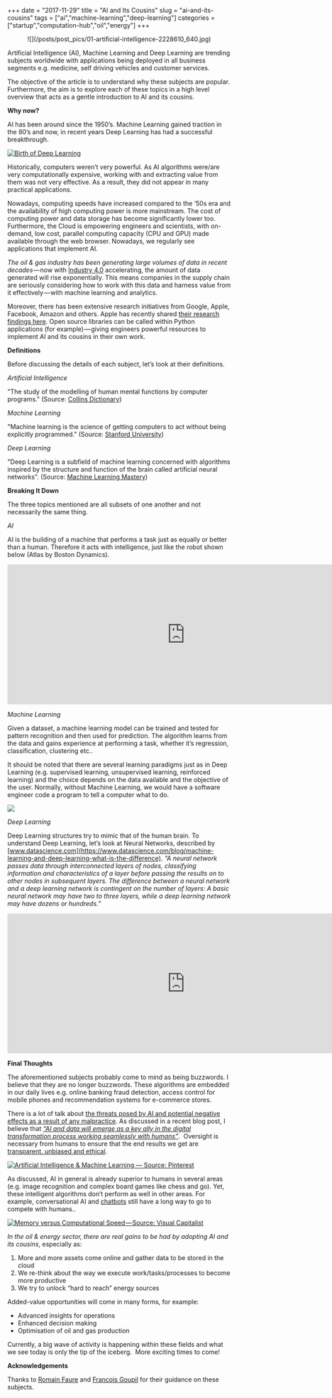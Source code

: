 +++ 
date = "2017-11-29"
title = "AI and Its Cousins"
slug = "ai-and-its-cousins"
tags = ["ai","machine-learning","deep-learning"]
categories = ["startup","computation-hub","oil","energy"]
+++
<center>
![](/posts/post_pics/01-artificial-intelligence-2228610_640.jpg)
</center>

Artificial Intelligence (AI), Machine Learning and Deep Learning are trending subjects worldwide with applications being deployed in all business segments e.g. medicine, self driving vehicles and customer services. 

The objective of the article is to understand why these subjects are popular. Furthermore, the aim is to explore each of these topics in a high level overview that acts as a gentle introduction to AI and its cousins.

**Why now?**

AI has been around since the 1950’s. Machine Learning gained traction in the 80’s and now, in recent years Deep Learning has had a successful breakthrough.

[![Birth of Deep Learning](/posts/post_pics/AI_ML_DL.png)](https://mse238blog.stanford.edu/2017/07/ramdev10/new-product-breakthroughs-with-recent-advances-in-deep-learning-and-future-business-opportunities/)

Historically, computers weren’t very powerful. As AI algorithms were/are very computationally expensive, working with and extracting value from them was not very effective. As a result, they did not appear in many practical applications.

Nowadays, computing speeds have increased compared to the ’50s era and the availability of high computing power is more mainstream. The cost of computing power and data storage has become significantly lower too. Furthermore, the Cloud is empowering engineers and scientists, with on-demand, low cost, parallel computing capacity (CPU and GPU) made available through the web browser. Nowadays, we regularly see applications that implement AI.

_The oil & gas industry has been generating large volumes of data in recent decades_ — now with [Industry 4.0](http://www.techradar.com/news/world-of-tech/future-tech/5-things-you-should-know-about-industry-4-0-1289534) accelerating, the amount of data generated will rise exponentially. This means companies in the supply chain are seriously considering how to work with this data and harness value from it effectively — with machine learning and analytics.

Moreover, there has been extensive research initiatives from Google, Apple, Facebook, Amazon and others. Apple has recently shared [their research findings here](https://machinelearning.apple.com/). Open source libraries can be called within Python applications (for example) — giving engineers powerful resources to implement AI and its cousins in their own work.

**Definitions**

Before discussing the details of each subject, let’s look at their definitions.

*_Artificial Intelligence_*

"The study of the modelling of human mental functions by computer programs." (Source: [Collins Dictionary](https://www.collinsdictionary.com/dictionary/english/artificial-intelligence))

*_Machine Learning_*

"Machine learning is the science of getting computers to act without being explicitly programmed." (Source: [Stanford University](https://www.coursera.org/learn/machine-learning/lecture/Ujm7v/what-is-machine-learning))

*_Deep Learning_*

"Deep Learning is a subfield of machine learning concerned with algorithms inspired by the structure and function of the brain called artificial neural networks". (Source: [Machine Learning Mastery](https://machinelearningmastery.com/what-is-deep-learning/))

**Breaking It Down**

The three topics mentioned are all subsets of one another and not necessarily the same thing.

*AI* 

AI is the building of a machine that performs a task just as equally or better than a human. Therefore it acts with intelligence, just like the robot shown below (Atlas by Boston Dynamics).

<iframe width="800" height="315" align="middle" src="https://www.youtube.com/embed/fRj34o4hN4I" frameborder="0" allowfullscreen></iframe>

<br>

*Machine Learning*

Given a dataset, a machine learning model can be trained and tested for pattern recognition and then used for prediction. The algorithm learns from the data and gains experience at performing a task, whether it’s regression, classification, clustering etc..

It should be noted that there are several learning paradigms just as in Deep Learning (e.g. supervised learning, unsupervised learning, reinforced learning) and the choice depends on the data available and the objective of the user.
Normally, without Machine Learning, we would have a software engineer code a program to tell a computer what to do.

![](/posts/post_pics/mach_learning_example_pdoherty.png)

*Deep Learning*

Deep Learning structures try to mimic that of the human brain. To understand Deep Learning, let’s look at Neural Networks, described by [www.datascience.com](https://www.datascience.com/blog/machine-learning-and-deep-learning-what-is-the-difference). _“A neural network passes data through interconnected layers of nodes, classifying information and characteristics of a layer before passing the results on to other nodes in subsequent layers. The difference between a neural network and a deep learning network is contingent on the number of layers: A basic neural network may have two to three layers, while a deep learning network may have dozens or hundreds.”_

<iframe width="800" height="315" src="https://www.youtube.com/embed/g-dKXOlsf98" frameborder="0" allowfullscreen></iframe>

<br>

**Final Thoughts**

The aforementioned subjects probably come to mind as being buzzwords. I believe that they are no longer buzzwords. These algorithms are embedded in our daily lives e.g. online banking fraud detection, access control for mobile phones and recommendation systems for e-commerce stores.

There is a lot of talk about [the threats posed by AI and potential negative effects as a result of any malpractice](https://www.nytimes.com/2017/06/24/opinion/sunday/artificial-intelligence-economic-inequality.html). As discussed in a recent blog post, I believe that [_“AI and data will emerge as a key ally in the digital transformation process working seamlessly with humans”_](/blog/2017-10-31-are-you-supercharging-your-work-processes). 
Oversight is necessary from humans to ensure that the end results we get are [transparent, unbiased and ethical]("https://www.technologyreview.com/s/608986/forget-killer-robotsbias-is-the-real-ai-danger/").

[![Artificial Intelligence & Machine Learning — Source: Pinterest](/posts/post_pics/77dba0287895bb8b74b7a409b672f196.jpg)](https://www.pinterest.co.uk/bcloud0488/artificial-intelligence-machine-learning/)

As discussed, AI in general is already superior to humans in several areas (e.g. image recognition and complex board games like chess and go). Yet, these intelligent algorithms don’t perform as well in other areas. For example, conversational AI and [chatbots](https://chatbotsmagazine.com/sorry-i-didnt-get-that-fa3663384d6c) still have a long way to go to compete with humans..

[![Memory versus Computational Speed — Source: Visual Capitalist](/posts/post_pics/visual_3.jpeg)]("http://www.visualcapitalist.com/visualizing-trillion-fold-increase-computing-power/)

_In the oil & energy sector, there are real gains to be had by adopting AI and its cousins_, especially as:

1. More and more assets come online and gather data to be stored in the cloud
2. We re-think about the way we execute work/tasks/processes to become more productive
3. We try to unlock “hard to reach” energy sources

Added-value opportunities will come in many forms, for example:
* Advanced insights for operations
* Enhanced decision making
* Optimisation of oil and gas production

Currently, a big wave of activity is happening within these fields and what we see today is only the tip of the iceberg. 
More exciting times to come!

**Acknowledgements**

Thanks to [Romain Faure](https://www.linkedin.com/in/romain--faure/) and [Francois Goupil](https://www.linkedin.com/in/fran%C3%A7ois-goupil/) for their guidance on these subjects.
